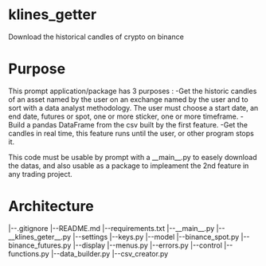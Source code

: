 # klines_getter
Download the historical candles of crypto on binance

# Purpose
This prompt application/package has 3 purposes :
    -Get the historic candles of an asset named by the user on an exchange named by the user and to sort with a data analyst methodology. The user must choose a start date, an end date, futures or spot, one or more sticker, one or more timeframe.
    -Build a pandas DataFrame from the csv built by the first feature. 
    -Get the candles in real time, this feature runs until the user, or other program stops it.

This code must be usable by prompt with a \_\_main\_\_.py to easely download the datas, and also usable as a package to impleament the 2nd feature in any trading project. 

# Architecture
|--.gitignore
|--README.md
|--requirements.txt
|--\_\_main\_\_.py
|--\_\_klines_geter\_\_.py
|--settings
    |--keys.py
|--model
    |--binance_spot.py
    |--binance_futures.py
|--display
    |--menus.py
    |--errors.py
|--control
    |--functions.py
    |--data_builder.py
    |--csv_creator.py

